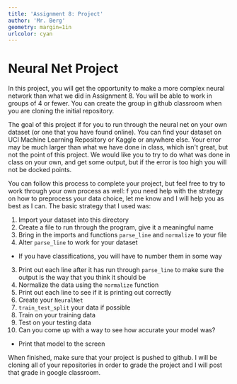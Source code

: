 ```yaml
---
title: 'Assignment 8: Project'
author: 'Mr. Berg'
geometry: margin=1in
urlcolor: cyan
---
```


# Neural Net Project

In this project, you will get the opportunity to make a more complex neural network than what we did in Assignment 8. You will be able to work in groups of 4 or fewer. You can create the group in github classroom when you are cloning the initial repository.

The goal of this project if for you to run through the neural net on your own dataset (or one that you have found online).  You can find your dataset on UCI Machine Learning Repository or Kaggle or anywhere else.  Your error may be much larger than what we have done in class, which isn't great, but not the point of this project.  We would like you to try to do what was done in class on your own, and get some output, but if the error is too high you will not be docked points.

You can follow this process to complete your project, but feel free to try to work through your own process as well:
f you need help with the strategy on how to preprocess your data choice, let me know and I will help you as best as I can.  The basic strategy that I used was:
1. Import your dataset into this directory
2. Create a file to run through the program, give it a meaningful name
3. Bring in the imports and functions `parse_line` and `normalize` to your file
4. Alter `parse_line` to work for your dataset
* If you have classifications, you will have to number them in some way
3. Print out each line after it has run through `parse_line` to make sure the output is the way that you think it should be
4. Normalize the data using the `normalize` function
5. Print out each line to see if it is printing out correctly
6. Create your `NeuralNet`
7. `train_test_split` your data if possible
8. Train on your training data
9. Test on your testing data
10. Can you come up with a way to see how accurate your model was?
* Print that model to the screen

When finished, make sure that your project is pushed to github.  I will be cloning all of your repositories in order to grade the project and I will post that grade in google classroom.

